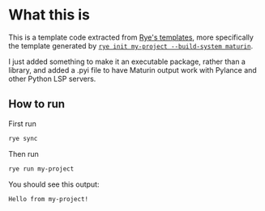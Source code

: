# What this is

This is a template code extracted from [Rye's
templates](https://github.com/astral-sh/rye/tree/ce3c91a8353044b3fb978162b90cb7c1b1a89868/rye/src/templates),
more specifically the template generated by [`rye init my-project
--build-system maturin`](https://rye.astral.sh/guide/rust/).

I just added something to make it an executable package, rather than a library,
and added a .pyi file to have Maturin output work with Pylance and other Python
LSP servers.

## How to run

First run

```sh
rye sync
```

Then run

```sh
rye run my-project
```

You should see this output:

```
Hello from my-project!
```
